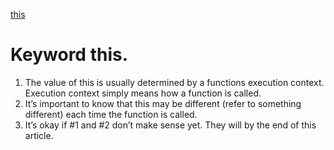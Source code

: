 [this](https://codeburst.io/javascript-the-keyword-this-for-beginners-fb5238d99f85)

# Keyword this.

1. The value of this is usually determined by a functions execution context. Execution context simply means how a function is called.
2. It’s important to know that this may be different (refer to something different) each time the function is called.
3. It’s okay if #1 and #2 don’t make sense yet. They will by the end of this article.
